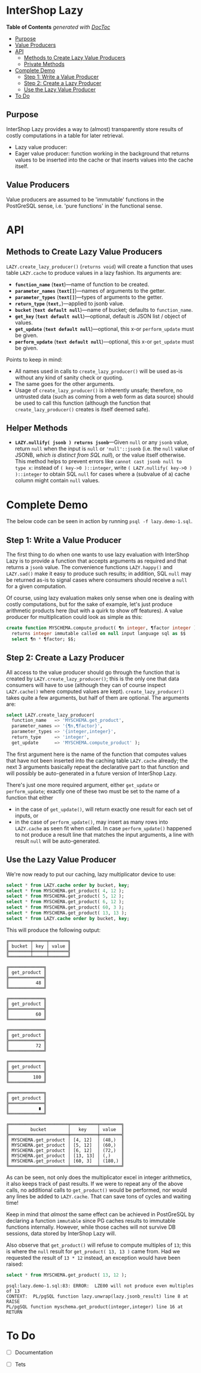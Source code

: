 # InterShop Lazy

<!-- START doctoc generated TOC please keep comment here to allow auto update -->
<!-- DON'T EDIT THIS SECTION, INSTEAD RE-RUN doctoc TO UPDATE -->
**Table of Contents**  *generated with [DocToc](https://github.com/thlorenz/doctoc)*

  - [Purpose](#purpose)
  - [Value Producers](#value-producers)
- [API](#api)
  - [Methods to Create Lazy Value Producers](#methods-to-create-lazy-value-producers)
  - [Private Methods](#private-methods)
- [Complete Demo](#complete-demo)
  - [Step 1: Write a Value Producer](#step-1-write-a-value-producer)
  - [Step 2: Create a Lazy Producer](#step-2-create-a-lazy-producer)
  - [Use the Lazy Value Producer](#use-the-lazy-value-producer)
- [To Do](#to-do)

<!-- END doctoc generated TOC please keep comment here to allow auto update -->


## Purpose

InterShop Lazy provides a way to (almost) transparently store results of costly computations in a table for
later retrieval.

* Lazy value producer:
* Eager value producer: function working in the background that returns values to be inserted into the cache
  or that inserts values into the cache itself.



## Value Producers

Value producers are assumed to be 'immutable' functions in the PostGreSQL sense, i.e. 'pure functions' in
the functional sense.

# API

## Methods to Create Lazy Value Producers

`LAZY.create_lazy_producer()` (`returns void`) will create a function that uses table `LAZY.cache` to
produce values in a lazy fashion. Its arguments are:

* **`function_name`** (**`text`**)—name of function to be created.
* **`parameter_names`** (**`text[]`**)—names of arguments to the getter.
* **`parameter_types`** (**`text[]`**)—types of arguments to the getter.
* **`return_type`** (**`text,`**)—applied to jsonb value.
* **`bucket`** (**`text default null`**)—name of bucket; defaults to `function_name`.
* **`get_key`** (**`text default null`**)—optional, default is JSON list / object of values.
* **`get_update`** (**`text default null`**)—optional, this x-or `perform_update` must be given.
* **`perform_update`** (**`text default null`**)—optional, this x-or `get_update` must be given.

Points to keep in mind:

* All names used in calls to `create_lazy_producer()` will be used as-is without any kind of sanity check or
  quoting.
* The same goes for the other arguments.
* Usage of `create_lazy_producer()` is inherently unsafe; therefore, no untrusted data (such as coming from
  a web form as data source) should be used to call this function (although the function that
  `create_lazy_producer()` creates is itself deemed safe).

## Helper Methods

* **`LAZY.nullify( jsonb ) returns jsonb`**—Given `null` or any `jsonb` value, return `null` when the input
  is `null` or `'null'::jsonb` (i.e. the `null` value of JSONB, *which is distinct from SQL null*), or the
  value itself otherwise. This method helps to prevent errors like `cannot cast jsonb null to type x`:
  instead of `( key->0 )::integer`, write `( LAZY.nullify( key->0 ) )::integer` to obtain SQL `null` for
  cases where a (subvalue of a) cache column might contain `null` values.


# Complete Demo

The below code can be seen in action by running `psql -f lazy.demo-1.sql`.

## Step 1: Write a Value Producer

The first thing to do when one wants to use lazy evaluation with InterShop Lazy is to provide a function
that accepts arguments as required and that returns a `jsonb` value. The convenience functions
`LAZY.happy()` and `LAZY.sad()` make it easy to produce such results; in addition, SQL `null` may be
returned as-is to signal cases where consumers should receive a `null` for a given computation.

Of course, using lazy evaluation makes only sense when one is dealing with costly computations, but for the
sake of example, let's just produce arithmetic products here (but with a quirk to show off features). A
value producer for multiplication could look as simple as this:

```sql
create function MYSCHEMA.compute_product( ¶n integer, ¶factor integer )
  returns integer immutable called on null input language sql as $$
  select ¶n * ¶factor; $$;
```


## Step 2: Create a Lazy Producer

All access to the value producer should go through the function that is created by
`LAZY.create_lazy_producer()`; this is the only one that data consumers will have to use (although they can
of course inspect `LAZY.cache()` where computed values are kept). `create_lazy_producer()` takes quite
a few arguments, but half of them are optional. The arguments are:

```sql
select LAZY.create_lazy_producer(
  function_name   => 'MYSCHEMA.get_product',
  parameter_names => '{¶n,¶factor}',
  parameter_types => '{integer,integer}',
  return_type     => 'integer',
  get_update      => 'MYSCHEMA.compute_product' );
```

The first argument here is the name of the function that computes values that have not been inserted into
the caching table `LAZY.cache` already; the next 3 arguments basically repeat the declarative part to that
function and will possibly be auto-generated in a future version of InterShop Lazy.

There's just one more required argument, either `get_update` or `perform_update`; exactly one of these two
must be set to the name of a function that either

* in the case of `get_update()`, will return exactly one result for each set of inputs, or
* in the case of `perform_update()`, may insert as many rows into `LAZY.cache` as seen fit when called. In
  case `perform_update()` happened to not produce a result line that matches the input arguments, a line
  with result `null` will be auto-generated.

## Use the Lazy Value Producer

We're now ready to put our caching, lazy multiplicator device to use:

```sql
select * from LAZY.cache order by bucket, key;
select * from MYSCHEMA.get_product( 4, 12 );
select * from MYSCHEMA.get_product( 5, 12 );
select * from MYSCHEMA.get_product( 6, 12 );
select * from MYSCHEMA.get_product( 60, 3 );
select * from MYSCHEMA.get_product( 13, 13 );
select * from LAZY.cache order by bucket, key;
```

This will produce the following output:

```
╔════════╤═════╤═══════╗
║ bucket │ key │ value ║
╠════════╪═════╪═══════╣
╚════════╧═════╧═══════╝

╔═════════════╗
║ get_product ║
╠═════════════╣
║          48 ║
╚═════════════╝

╔═════════════╗
║ get_product ║
╠═════════════╣
║          60 ║
╚═════════════╝

╔═════════════╗
║ get_product ║
╠═════════════╣
║          72 ║
╚═════════════╝

╔═════════════╗
║ get_product ║
╠═════════════╣
║         180 ║
╚═════════════╝

╔═════════════╗
║ get_product ║
╠═════════════╣
║           ∎ ║
╚═════════════╝

╔══════════════════════╤══════════╤════════╗
║        bucket        │   key    │ value  ║
╠══════════════════════╪══════════╪════════╣
║ MYSCHEMA.get_product │ [4, 12]  │ (48,)  ║
║ MYSCHEMA.get_product │ [5, 12]  │ (60,)  ║
║ MYSCHEMA.get_product │ [6, 12]  │ (72,)  ║
║ MYSCHEMA.get_product │ [13, 13] │ (,)    ║
║ MYSCHEMA.get_product │ [60, 3]  │ (180,) ║
╚══════════════════════╧══════════╧════════╝
```

As can be seen, not only does the multiplicator excel in integer arithmetics, it also keeps track of past
results. If we were to repeat any of the above calls, no additional calls to `get_product()` would be
performed, nor would any lines be added to `LAZY.cache`. That can save tons of cycles and waiting time!

Keep in mind that *almost* the same effect can be achieved in PostGreSQL by declaring a function `immutable`
since PG caches results to immutable functions internally. However, while those caches will not survive DB
sessions, data stored by InterShop Lazy will.

Also observe that `get_product()` will refuse to compute multiples of `13`; this is where the `null` result
for `get_product( 13, 13 )` came from. Had we requested the result of `13 * 12` instead, an exception would
have been raised:

```sql
select * from MYSCHEMA.get_product( 13, 12 );
```


```
psql:lazy.demo-1.sql:83: ERROR:  LZE00 will not produce even multiples of 13
CONTEXT:  PL/pgSQL function lazy.unwrap(lazy.jsonb_result) line 8 at RAISE
PL/pgSQL function myschema.get_product(integer,integer) line 16 at RETURN
```


# To Do

* [ ] Documentation
* [ ] Tets


